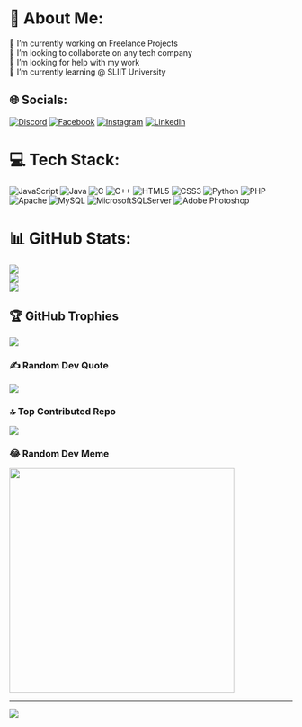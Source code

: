 # 💫 About Me:
🔭 I’m currently working on Freelance Projects<br>👯 I’m looking to collaborate on any tech company<br>🤝 I’m looking for help with my work<br>🌱 I’m currently learning @ SLIIT University


## 🌐 Socials:
[![Discord](https://img.shields.io/badge/Discord-%237289DA.svg?logo=discord&logoColor=white)](https://discord.gg/chethanaXD) [![Facebook](https://img.shields.io/badge/Facebook-%231877F2.svg?logo=Facebook&logoColor=white)](https://facebook.com/TharushaGunaweera) [![Instagram](https://img.shields.io/badge/Instagram-%23E4405F.svg?logo=Instagram&logoColor=white)](https://instagram.com/tharu_nasa) [![LinkedIn](https://img.shields.io/badge/LinkedIn-%230077B5.svg?logo=linkedin&logoColor=white)](https://linkedin.com/in/TharushaGunaweera) 

# 💻 Tech Stack:
![JavaScript](https://img.shields.io/badge/javascript-%23323330.svg?style=for-the-badge&logo=javascript&logoColor=%23F7DF1E) ![Java](https://img.shields.io/badge/java-%23ED8B00.svg?style=for-the-badge&logo=openjdk&logoColor=white) ![C](https://img.shields.io/badge/c-%2300599C.svg?style=for-the-badge&logo=c&logoColor=white) ![C++](https://img.shields.io/badge/c++-%2300599C.svg?style=for-the-badge&logo=c%2B%2B&logoColor=white) ![HTML5](https://img.shields.io/badge/html5-%23E34F26.svg?style=for-the-badge&logo=html5&logoColor=white) ![CSS3](https://img.shields.io/badge/css3-%231572B6.svg?style=for-the-badge&logo=css3&logoColor=white) ![Python](https://img.shields.io/badge/python-3670A0?style=for-the-badge&logo=python&logoColor=ffdd54) ![PHP](https://img.shields.io/badge/php-%23777BB4.svg?style=for-the-badge&logo=php&logoColor=white) ![Apache](https://img.shields.io/badge/apache-%23D42029.svg?style=for-the-badge&logo=apache&logoColor=white) ![MySQL](https://img.shields.io/badge/mysql-4479A1.svg?style=for-the-badge&logo=mysql&logoColor=white) ![MicrosoftSQLServer](https://img.shields.io/badge/Microsoft%20SQL%20Server-CC2927?style=for-the-badge&logo=microsoft%20sql%20server&logoColor=white) ![Adobe Photoshop](https://img.shields.io/badge/adobe%20photoshop-%2331A8FF.svg?style=for-the-badge&logo=adobe%20photoshop&logoColor=white)
# 📊 GitHub Stats:
![](https://github-readme-stats.vercel.app/api?username=tharusha-gunaweera&theme=dark&hide_border=false&include_all_commits=false&count_private=false)<br/>
![](https://github-readme-streak-stats.herokuapp.com/?user=tharusha-gunaweera&theme=dark&hide_border=false)<br/>
![](https://github-readme-stats.vercel.app/api/top-langs/?username=tharusha-gunaweera&theme=dark&hide_border=false&include_all_commits=false&count_private=false&layout=compact)

## 🏆 GitHub Trophies
![](https://github-profile-trophy.vercel.app/?username=tharusha-gunaweera&theme=radical&no-frame=false&no-bg=true&margin-w=4)

### ✍️ Random Dev Quote
![](https://quotes-github-readme.vercel.app/api?type=horizontal&theme=radical)

### 🔝 Top Contributed Repo
![](https://github-contributor-stats.vercel.app/api?username=tharusha-gunaweera&limit=5&theme=dark&combine_all_yearly_contributions=true)

### 😂 Random Dev Meme
<img src='https://memer-new.vercel.app/' style="height: 400px;"/>

---
[![](https://visitcount.itsvg.in/api?id=tharusha-gunaweera&icon=0&color=0)](https://visitcount.itsvg.in)

<!-- Proudly created with GPRM ( https://gprm.itsvg.in ) -->
